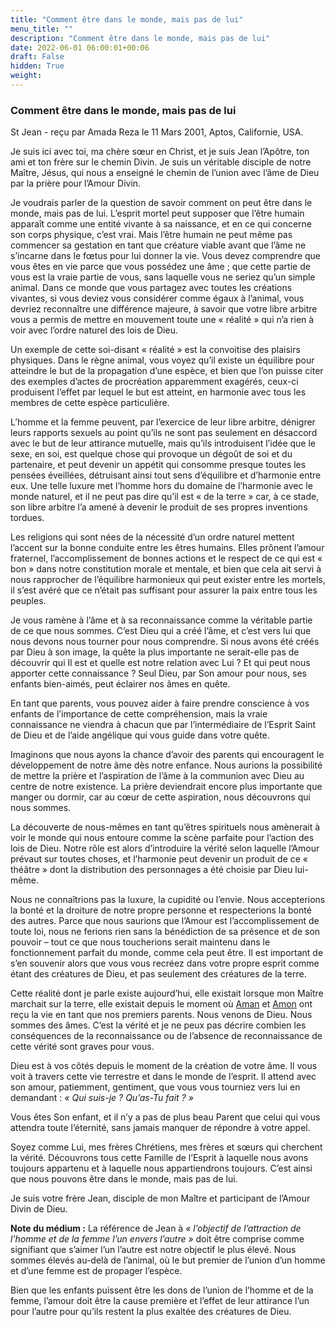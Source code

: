 ```yaml
---
title: "Comment être dans le monde, mais pas de lui"
menu_title: ""
description: "Comment être dans le monde, mais pas de lui"
date: 2022-06-01 06:00:01+00:06
draft: False
hidden: True
weight:
---
```

### Comment être dans le monde, mais pas de lui

St Jean - reçu par Amada Reza le 11 Mars 2001, Aptos, Californie, USA.

Je suis ici avec toi, ma chère sœur en Christ, et je suis Jean l’Apôtre, ton ami et ton frère sur le chemin Divin. Je suis un véritable disciple de notre Maître, Jésus, qui nous a enseigné le chemin de l’union avec l’âme de Dieu par la prière pour l’Amour Divin.

Je voudrais parler de la question de savoir comment on peut être dans le monde, mais pas de lui. L’esprit mortel peut supposer que l’être humain apparaît comme une entité vivante à sa naissance, et en ce qui concerne son corps physique, c’est vrai. Mais l’être humain ne peut même pas commencer sa gestation en tant que créature viable avant que l’âme ne s’incarne dans le fœtus pour lui donner la vie. Vous devez comprendre que vous êtes en vie parce que vous possédez une âme ; que cette partie de vous est la vraie partie de vous, sans laquelle vous ne seriez qu’un simple animal. Dans ce monde que vous partagez avec toutes les créations vivantes, si vous deviez vous considérer comme égaux à l’animal, vous devriez reconnaître une différence majeure, à savoir que votre libre arbitre vous a permis de mettre en mouvement toute une « réalité » qui n’a rien à voir avec l’ordre naturel des lois de Dieu.

Un exemple de cette soi-disant « réalité » est la convoitise des plaisirs physiques. Dans le règne animal, vous voyez qu’il existe un équilibre pour atteindre le but de la propagation d’une espèce, et bien que l’on puisse citer des exemples d’actes de procréation apparemment exagérés, ceux-ci produisent l’effet par lequel le but est atteint, en harmonie avec tous les membres de cette espèce particulière.

L’homme et la femme peuvent, par l’exercice de leur libre arbitre, dénigrer leurs rapports sexuels au point qu’ils ne sont pas seulement en désaccord avec le but de leur attirance mutuelle, mais qu’ils introduisent l’idée que le sexe, en soi, est quelque chose qui provoque un dégoût de soi et du partenaire, et peut devenir un appétit qui consomme presque toutes les pensées éveillées, détruisant ainsi tout sens d’équilibre et d’harmonie entre eux. Une telle luxure met l’homme hors du domaine de l’harmonie avec le monde naturel, et il ne peut pas dire qu’il est « de la terre » car, à ce stade, son libre arbitre l’a amené à devenir le produit de ses propres inventions tordues.

Les religions qui sont nées de la nécessité d’un ordre naturel mettent l’accent sur la bonne conduite entre les êtres humains. Elles prônent l’amour fraternel, l’accomplissement de bonnes actions et le respect de ce qui est « bon » dans notre constitution morale et mentale, et bien que cela ait servi à nous rapprocher de l’équilibre harmonieux qui peut exister entre les mortels, il s’est avéré que ce n’était pas suffisant pour assurer la paix entre tous les peuples.

Je vous ramène à l’âme et à sa reconnaissance comme la véritable partie de ce que nous sommes. C’est Dieu qui a créé l’âme, et c’est vers lui que nous devons nous tourner pour nous comprendre. Si nous avons été créés par Dieu à son image, la quête la plus importante ne serait-elle pas de découvrir qui Il est et quelle est notre relation avec Lui ? Et qui peut nous apporter cette connaissance ? Seul Dieu, par Son amour pour nous, ses enfants bien-aimés, peut éclairer nos âmes en quête.

En tant que parents, vous pouvez aider à faire prendre conscience à vos enfants de l’importance de cette compréhension, mais la vraie connaissance ne viendra à chacun que par l’intermédiaire de l’Esprit Saint de Dieu et de l’aide angélique qui vous guide dans votre quête.

Imaginons que nous ayons la chance d’avoir des parents qui encouragent le développement de notre âme dès notre enfance. Nous aurions la possibilité de mettre la prière et l’aspiration de l’âme à la communion avec Dieu au centre de notre existence. La prière deviendrait encore plus importante que manger ou dormir, car au cœur de cette aspiration, nous découvrons qui nous sommes.

La découverte de nous-mêmes en tant qu’êtres spirituels nous amènerait à voir le monde qui nous entoure comme la scène parfaite pour l’action des lois de Dieu. Notre rôle est alors d’introduire la vérité selon laquelle l’Amour prévaut sur toutes choses, et l’harmonie peut devenir un produit de ce « théâtre » dont la distribution des personnages a été choisie par Dieu lui-même.

Nous ne connaîtrions pas la luxure, la cupidité ou l’envie. Nous accepterions la bonté et la droiture de notre propre personne et respecterions la bonté des autres. Parce que nous saurions que l’Amour est l’accomplissement de toute loi, nous ne ferions rien sans la bénédiction de sa présence et de son pouvoir – tout ce que nous toucherions serait maintenu dans le fonctionnement parfait du monde, comme cela peut être. Il est important de s’en souvenir alors que vous vous recréez dans votre propre esprit comme étant des créatures de Dieu, et pas seulement des créatures de la terre.

Cette réalité dont je parle existe aujourd’hui, elle existait lorsque mon Maître marchait sur la terre, elle existait depuis le moment où [Aman](/fr-james-padgett-messages/1-9-fr-messages-related-to-adam-and-eve/) et [Amon](/fr-james-padgett-messages/1-9-fr-messages-related-to-adam-and-eve/) ont reçu la vie en tant que nos premiers parents. Nous venons de Dieu. Nous sommes des âmes. C’est la vérité et je ne peux pas décrire combien les conséquences de la reconnaissance ou de l’absence de reconnaissance de cette vérité sont graves pour vous.

Dieu est à vos côtés depuis le moment de la création de votre âme. Il vous voit à travers cette vie terrestre et dans le monde de l’esprit. Il attend avec son amour, patiemment, gentiment, que vous vous tourniez vers lui en demandant : *« Qui suis-je ? Qu’as-Tu fait ? »*

Vous êtes Son enfant, et il n’y a pas de plus beau Parent que celui qui vous attendra toute l’éternité, sans jamais manquer de répondre à votre appel.

Soyez comme Lui, mes frères Chrétiens, mes frères et sœurs qui cherchent la vérité. Découvrons tous cette Famille de l’Esprit à laquelle nous avons toujours appartenu et à laquelle nous appartiendrons toujours. C’est ainsi que nous pouvons être dans le monde, mais pas de lui.

Je suis votre frère Jean, disciple de mon Maître et participant de l’Amour Divin de Dieu.

**Note du médium :** La référence de Jean à *« l’objectif de l’attraction de l’homme et de la femme l’un envers l’autre »* doit être comprise comme signifiant que s’aimer l’un l’autre est notre objectif le plus élevé. Nous sommes élevés au-delà de l’animal, où le but premier de l’union d’un homme et d’une femme est de propager l’espèce.

Bien que les enfants puissent être les dons de l’union de l’homme et de la femme, l’amour doit être la cause première et l’effet de leur attirance l’un pour l’autre pour qu’ils restent la plus exaltée des créatures de Dieu.
